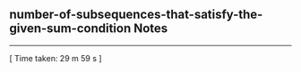 <h2>number-of-subsequences-that-satisfy-the-given-sum-condition Notes</h2><hr>[ Time taken: 29 m 59 s ]